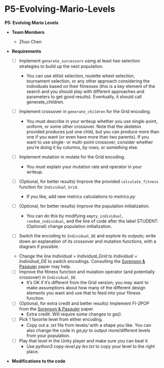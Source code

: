 # P5-Evolving-Mario-Levels
**P5: Evolving Mario Levels**  
- **Team Members**  
  - Zhuo Chen  

- **Requirements**
  - [ ] Implement `generate_successors` using at least two selection strategies to build up the next population.  
      - You can use elitist selection, roulette wheel selection, tournament selection, or any other approach considering the individuals based on their fitnesses (this is a key element of the search and you should play with different approaches and parameters to get good results). Eventually, it should call generate_children.  
  - [ ] Implement crossover in `generate_children` for the Grid encoding.  
    - You must describe in your writeup whether you use single-point, uniform, or some other crossover. Note that the skeleton provided produces just one child, but you can produce more than one if you want (or even have more than two parents). If you want to use single- or multi-point crossover, consider whether you’re doing it by columns, by rows, or something else.
 
  - [ ] Implement mutation in mutate for the Grid encoding.  
    - You must explain your mutation rate and operator in your writeup.
 
  - [ ] (Optional, for better results) Improve the provided `calculate_fitness` function for `Individual_Grid`.  
    - If you like, add new metrics calculations to _metrics.py_

  - [ ] (Optional, for better results) Improve the population initialization.  
    - You can do this by modifying `empty_individual`, `random_individual`, and the line of code after the label STUDENT: (Optional) change population initialization.
 
  - [ ]  Switch the encoding to `Individual_DE` and explore its outputs; write down an explanation of its crossover and mutation functions, with a diagram if possible.
    - Change the line *Individual = Individual_Grid* to *Individual = Individual_DE* to switch encodings. Consulting the [Sorenson & Pasquier](https://www.researchgate.net/profile/Philippe-Pasquier-2/publication/220867545_Towards_a_Generic_Framework_for_Automated_Video_Game_Level_Creation/links/0912f510ac2bed57d1000000/Towards-a-Generic-Framework-for-Automated-Video-Game-Level-Creation.pdf) paper may help.
 
  - [ ] Improve the fitness function and mutation operator (and potentially crossover) in `Individual_DE`.
    - It’s OK if it’s different from the Grid version; you may want to make assumptions about how many of the different design elements you want and use that to feed into your fitness function.
  - [ ] (Optional, for extra credit and better results) Implement FI-2POP from the [Sorenson & Pasquier](https://www.researchgate.net/profile/Philippe-Pasquier-2/publication/220867545_Towards_a_Generic_Framework_for_Automated_Video_Game_Level_Creation/links/0912f510ac2bed57d1000000/Towards-a-Generic-Framework-for-Automated-Video-Game-Level-Creation.pdf) paper.
    - Extra credit. Will require some changes to *ga()*.
  - [ ] Pick 1 favorite level from either encoding.
    - Copy out a *.txt* file from levels/ with a shape you like. You can also change the code in *ga.py* to output more/different levels from your population.
  - [ ] Play that level in the Unity player and make sure you can beat it.
    - Use *python3* *copy-level.py* *lev.txt* to copy your level to the right place.
- **Modifications to the code**  
  


